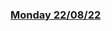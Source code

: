### [Monday 22/08/22](https://github.com/kennethpHN/core-code-from-scratch-readme/tree/main/week3/Monday-22-08-22)
